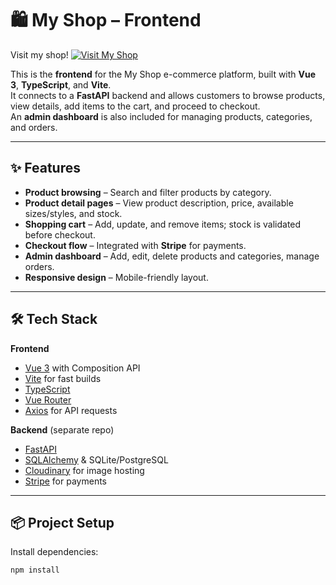# 🛍 My Shop – Frontend
Visit my shop!
[![Visit My Shop](https://plushiehouse.com/logo4.png)](https://www.plushiehouse.com)

This is the **frontend** for the My Shop e-commerce platform, built with **Vue 3**, **TypeScript**, and **Vite**.  
It connects to a **FastAPI** backend and allows customers to browse products, view details, add items to the cart, and proceed to checkout.  
An **admin dashboard** is also included for managing products, categories, and orders.

---

## ✨ Features

- **Product browsing** – Search and filter products by category.
- **Product detail pages** – View product description, price, available sizes/styles, and stock.
- **Shopping cart** – Add, update, and remove items; stock is validated before checkout.
- **Checkout flow** – Integrated with **Stripe** for payments.
- **Admin dashboard** – Add, edit, delete products and categories, manage orders.
- **Responsive design** – Mobile-friendly layout.

---

## 🛠 Tech Stack

**Frontend**
- [Vue 3](https://vuejs.org/) with Composition API
- [Vite](https://vite.dev/) for fast builds
- [TypeScript](https://www.typescriptlang.org/)
- [Vue Router](https://router.vuejs.org/)
- [Axios](https://axios-http.com/) for API requests

**Backend** (separate repo)
- [FastAPI](https://fastapi.tiangolo.com/)
- [SQLAlchemy](https://www.sqlalchemy.org/) & SQLite/PostgreSQL
- [Cloudinary](https://cloudinary.com/) for image hosting
- [Stripe](https://stripe.com/) for payments

---

## 📦 Project Setup

Install dependencies:
```sh
npm install
